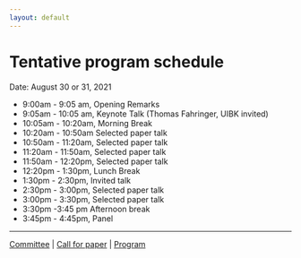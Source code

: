 ```yaml
---
layout: default
---
```


# Tentative program schedule

Date: August 30 or 31, 2021

* 9:00am - 9:05 am, Opening Remarks
* 9:05am - 10:05 am, Keynote Talk  (Thomas Fahringer, UIBK invited)
* 10:05am - 10:20am, Morning Break
* 10:20am - 10:50am Selected paper talk
* 10:50am - 11:20am, Selected paper talk
* 11:20am - 11:50am, Selected paper talk
* 11:50am - 12:20pm, Selected paper talk
* 12:20pm - 1:30pm, Lunch Break
* 1:30pm - 2:30pm, Invited talk
* 2:30pm - 3:00pm, Selected paper talk
* 3:00pm - 3:30pm, Selected paper talk
* 3:30pm -3:45 pm Afternoon break
* 3:45pm - 4:45pm, Panel

---

[Committee](./committee.html) | [Call for paper](./paper.html) | [Program](./program.html)
